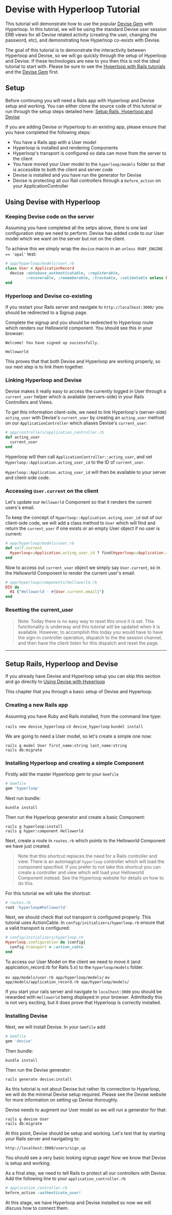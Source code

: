 # Devise with Hyperloop Tutorial

This tutorial will demonstrate how to use the popular [Devise Gem](https://github.com/plataformatec/devise) with Hyperloop. In this tutorial, we will be using the standard Devise user session ERB views for all Devise related activity (creating the user, changing the password, etc), and demonstrating how Hyperloop co-exists with Devise.

The goal of this tutorial is to demonstrate the interactivity between Hyperloop and Devise, so we will go quickly through the setup of Hyperloop and Devise. If these technologies are new to you then this is not the ideal tutorial to start with. Please be sure to see the [Hyperloop with Rails tutorials](http://ruby-hyperloop.io/tutorials/hyperlooprails/) and the [Devise Gem](https://github.com/plataformatec/devise) first.

## Setup

Before continuing you will need a Rails app with Hyperloop and Devise setup and working. You can either clone the source code of this tutorial or run through the setup steps detailed here: [Setup Rails, Hyperloop and Devise](#setup-rails-hyperloop-and-devise)

If you are adding Devise or Hyperloop to an existing app, please ensure that you have completed the following steps:

+ You have a Rails app with a User model
+ Hyperloop is installed and rendering Components
+ Hyperloop's transport is configured so data can move from the server to the client
+ You have moved your User model to the `hyperloop/models` folder so that is accessible to both the client and server code
+ Devise is installed and you have run the generator for Devise
+ Devise is protecting all our Rail controllers through a `before_action` on your ApplicationController

## Using Devise with Hyperloop

### Keeping Devise code on the server

Assuming you have completed all the setps above, there is one last configuration step we need to perform. Devise has added code to our User model which we want on the server but not on the client.

To achieve this we simply wrap the `devise` macro in an `unless RUBY_ENGINE == 'opal'` test:

```ruby
# app/hyperloop/models/user.rb
class User < ApplicationRecord
  devise :database_authenticatable, :registerable,
         :recoverable, :rememberable, :trackable, :validatable unless RUBY_ENGINE == 'opal'
end
```

### Hyperloop and Devise co-existing

If you restart your Rails server and navigate to `http://localhost:3000/` you should be redirected to a Signup page.

Complete the signup and you should be redirected to Hyperloop route which renders our Helloworld component. You should see this in your browser:

```
Welcome! You have signed up successfully.

Helloworld
```

This proves that that both Devise and Hyperloop are working properly, so our next step is to link them together.

### Linking Hyperloop and Devise

Devise makes it really easy to access the currently logged in User through a `current_user` helper which is available (servers-side) in your Rails Controllers and Views.

To get this information client-side, we need to link Hyperloop's (server-side) `acting_user` with Devise's `current_user` by creating an `acting_user` method on our `ApplicationController` which aliases Devise's `current_user`:

```ruby
# app/controllers/application_controller.rb
def acting_user
  current_user
end
```

Hyperloop will then call `ApplicationController::acting_user`, and set `Hyperloop::Application.acting_user_id` to the ID of `current_user`.

`Hyperloop::Application.acting_user_id` will then be available to your server and client-side code.

### Accessing `User.current` on the client

Let's update our `Helloworld` Component so that it renders the current users's email.

To keep the concept of `Hyperloop::Application.acting_user_id` out of our client-side code, we will add a class method to `User` which will find and return the `current_user` if one exists or an empty User object if no user is current:

```ruby
# app/hyperloop/models/user.rb
def self.current
  Hyperloop::Application.acting_user_id ? find(Hyperloop::Application.acting_user_id) : User.new
end
```

Now to access out `current_user` object we simply say `User.current`, so in the Helloworld Component to render the current user's email:

```ruby
# app/hyperloop/components/helloworld.rb
DIV do
  H1 {"Helloworld - #{User.current.email}"}
end
```

### Resetting the current_user

> Note: Today there is no easy way to reset this once it is set. This functionality is underway and this tutorial will be updated when it is available. However, to accomplish this today you would have to have the sign-in controller operation, dispatch to the the session channel, and then have the client listen for this dispatch and reset the page.

------------------

## Setup Rails, Hyperloop and Devise

If you already have Devise and Hyperloop setup you can skip this section and go directly to [Using Devise with Hyperloop](#using-devise-with-hyperloop)

This chapter that you through a basic setup of Devise and Hyperloop.

### Creating a new Rails app

Assuming you have Ruby and Rails installed, from the command line type:

`rails new devise_hyperloop`
`cd devise_hyperloop`
`bundel install`

We are going to need a User model, so let's create a simple one now:

```
rails g model User first_name:string last_name:string
rails db:migrate
```

### Installing Hyperloop and creating a simple Component

Firstly add the master Hyperloop gem to your `Gemfile`

```ruby
# Gemfile
gem 'hyperloop'
```

Next run bundle:

`bundle install`

Then run the Hyperloop generator and create a basic Component:

```
rails g hyperloop:install
rails g hyper:component Helloworld
```

Next, create a route in `routes.rb` which points to the Helloworld Component we have just created.

>Note that this shortcut replaces the need for a Rails controller and view. There is an automagical `hyperloop` controller which will load the component specified. If you prefer to not take this shortcut you can create a controller and view which will load your Helloworld Component instead. See the Hyperloop website for details on how to do this.

For this tutorial we will take the shortcut:

```ruby
# routes.rb
root 'hyperloop#helloworld'
```

Next, we should check that out transport is configured properly. This tutorial uses ActionCable. In `config/initializers/hyperloop.rb` ensure that a valid transport is configured:

```ruby
# config/initializers/hyperloop.rb
Hyperloop.configuration do |config|
  config.transport = :action_cable
end
```

To access our User Model on the client we need to move it (and applciation_record.rb for Rails 5.x) to the `hyperloop/models` folder.

`mv app/models/user.rb app/hyperloop/models/`
`mv app/models/application_record.rb app/hyperloop/models/`

If you start your rails server and navigate to `localhost:3000` you should be rewarded with `Helloworld` being displayed in your browser. Admittedly this is not very exciting, but it does prove that Hyperloop is correctly installed.

### Installing Devise

Next, we will install Devise. In your `Gemfile` add:

```ruby
# Gemfile
gem 'devise'
```

Then bundle:

`bundle install`

Then run the Devise generator:

`rails generate devise:install`

As this tutorial is not about Devise but rather its connection to Hyperloop, we will do the minimal Devise setup required. Please see the Devise website for more information on setting up Devise thoroughly.

Devise needs to augment our User model so we will run a generator for that:

```
rails g devise User
rails db:migrate
```

At this point, Devise should be setup and working. Let's test that by starting your Rails server and navigating to:

`http://localhost:3000/users/sign_up`

You should see a very basic looking signup page! Now we know that Devise is setup and working.

As a final step, we need to tell Rails to protect all our controllers with Devise. Add the following line to your `application_controller.rb`

```ruby
# application_controller.rb
before_action :authenticate_user!
```

At this stage, we have Hyperloop and Devise installed so now we will discuss how to connect them.
